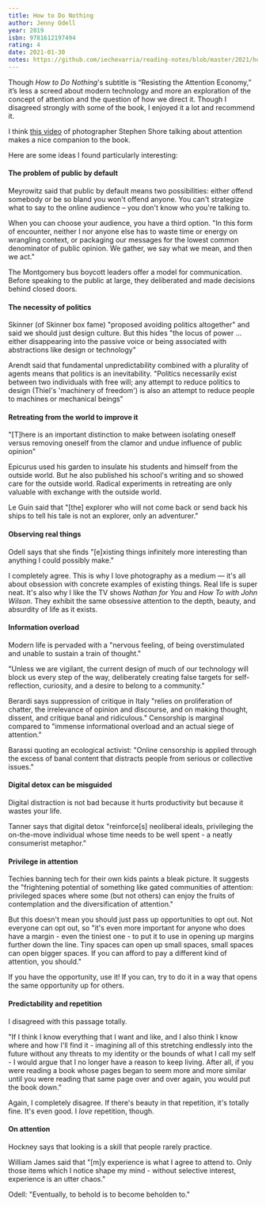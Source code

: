 ```yaml
---
title: How to Do Nothing
author: Jenny Odell
year: 2019
isbn: 9781612197494
rating: 4
date: 2021-01-30
notes: https://github.com/iechevarria/reading-notes/blob/master/2021/how-to-do-nothing-odell-2019.md
---
```


Though _How to Do Nothing_'s subtitle is “Resisting the Attention Economy,” it’s less a screed about modern technology and more an exploration of the concept of attention and the question of how we direct it. Though I disagreed strongly with some of the book, I enjoyed it a lot and recommend it.

I think [this video](https://youtu.be/T029CTSO0IE) of photographer Stephen Shore talking about attention makes a nice companion to the book.

Here are some ideas I found particularly interesting:

#### The problem of public by default

Meyrowitz said that public by default means two possibilities: either offend somebody or be so bland you won't offend anyone. You can't strategize what to say to the online audience – you don't know who you're talking to.

When you can choose your audience, you have a third option. "In this form of encounter, neither I nor anyone else has to waste time or energy on wrangling context, or packaging our messages for the lowest common denominator of public opinion. We gather, we say what we mean, and then we act."

The Montgomery bus boycott leaders offer a model for communication. Before speaking to the public at large, they deliberated and made decisions behind closed doors.

#### The necessity of politics

Skinner (of Skinner box fame) "proposed avoiding politics altogether" and said we should just design culture. But this hides "the locus of power ... either disappearing into the passive voice or being associated with abstractions like design or technology"

Arendt said that fundamental unpredictability combined with a plurality of agents means that politics is an inevitability. "Politics necessarily exist between two individuals with free will; any attempt to reduce politics to design (Thiel's 'machinery of freedom') is also an attempt to reduce people to machines or mechanical beings"

#### Retreating from the world to improve it

"[T]here is an important distinction to make between isolating oneself versus removing oneself from the clamor and undue influence of public opinion"

Epicurus used his garden to insulate his students and himself from the outside world. But he also published his school's writing and so showed care for the outside world. Radical experiments in retreating are only valuable with exchange with the outside world.

Le Guin said that "[the] explorer who will not come back or send back his ships to tell his tale is not an explorer, only an adventurer."

#### Observing real things

Odell says that she finds "[e]xisting things infinitely more interesting than anything I could possibly make."

I completely agree. This is why I love photography as a medium — it's all about obsession with concrete examples of existing things. Real life is super neat. It's also why I like the TV shows _Nathan for You_ and _How To with John Wilson_. They exhibit the same obsessive attention to the depth, beauty, and absurdity of life as it exists.

#### Information overload

Modern life is pervaded with a "nervous feeling, of being overstimulated and unable to sustain a train of thought."

"Unless we are vigilant, the current design of much of our technology will block us every step of the way, deliberately creating false targets for self-reflection, curiosity, and a desire to belong to a community."

Berardi says suppression of critique in Italy "relies on proliferation of chatter, the irrelevance of opinion and discourse, and on making thought, dissent, and critique banal and ridiculous." Censorship is marginal compared to "immense informational overload and an actual siege of attention."

Barassi quoting an ecological activist: "Online censorship is applied through the excess of banal content that distracts people from serious or collective issues."

#### Digital detox can be misguided

Digital distraction is not bad because it hurts productivity but because it wastes your life.

Tanner says that digital detox "reinforce[s] neoliberal ideals, privileging the on-the-move individual whose time needs to be well spent - a neatly consumerist metaphor."

#### Privilege in attention

Techies banning tech for their own kids paints a bleak picture. It suggests the "frightening potential of something like gated communities of attention: privileged spaces where some (but not others) can enjoy the fruits of contemplation and the diversification of attention."

But this doesn't mean you should just pass up opportunities to opt out. Not everyone can opt out, so "it's even more important for anyone who does have a margin - even the tiniest one - to put it to use in opening up margins further down the line. Tiny spaces can open up small spaces, small spaces can open bigger spaces. If you can afford to pay a different kind of attention, you should."

If you have the opportunity, use it! If you can, try to do it in a way that opens the same opportunity up for others.

#### Predictability and repetition

I disagreed with this passage totally.

"If I think I know everything that I want and like, and I also think I know where and how I'll find it - imagining all of this stretching endlessly into the future without any threats to my identity or the bounds of what I call my self - I would argue that I no longer have a reason to keep living. After all, if you were reading a book whose pages began to seem more and more similar until you were reading that same page over and over again, you would put the book down."

Again, I completely disagree. If there's beauty in that repetition, it's totally fine. It's even good. I _love_ repetition, though.

#### On attention

Hockney says that looking is a skill that people rarely practice.

William James said that "[m]y experience is what I agree to attend to. Only those items which I notice shape my mind - without selective interest, experience is an utter chaos."

Odell: "Eventually, to behold is to become beholden to."
